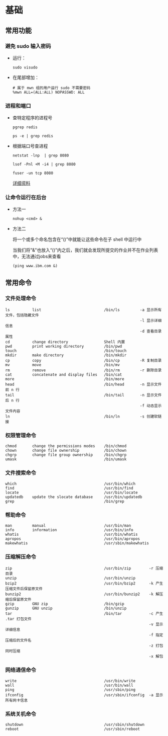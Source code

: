 # 基础

## 常用功能

### 避免 sudo 输入密码

-   运行：

    `sudo visudo`

-   在尾部增加：

    ```
    # 属于 mwn 组的用户运行 sudo 不需要密码
    %mwn ALL=(ALL:ALL) NOPASSWD: ALL
    ```

### 进程和端口

-   查特定程序的进程号

    `pgrep redis`

    `ps -e | grep redis`

-   根据端口号查进程

    `netstat -lnp  | grep 8080`

    `lsof -Pnl +M -i4 | grep 8080`

    `fuser -un tcp 8080`

    [详细资料](http://www.linuxidc.com/Linux/2012-09/69684.htm)

### 让命令运行在后台

-   方法一

    `nohup <cmd> &`

-   方法二

    将一个或多个命名包含在“()”中就能让这些命令在子 shell 中运行中

    当我们将"&"也放入“()”内之后，我们就会发现所提交的作业并不在作业列表中，无法通过jobs来查看

    `(ping www.ibm.com &)`

## 常用命令

### 文件处理命令

```
ls          list                            /bin/ls         -a 显示所有文件，包括隐藏文件
                                                            -l 显示详细信息
                                                            -d 查看目录属性
cd          change directory                Shell 内置
pwd         print working directory         /bin/pwd
touch                                       /bin/touch
mkdir       make directory                  /bin/mkdir
cp          copy                            /bin/cp         -R 复制目录
mv          move                            /bin/mv
rm          remove                          /bin/rm         -r 删除目录
cat         concatenate and display files   /bin/cat
more                                        /bin/more
head                                        /bin/head       -n 显示文件前 n 行
tail                                        /bin/tail       -n 显示文件后 n 行
                                                            -f 动态显示文件内容
ln                                          /bin/ln         -s 创建软链接
```

### 权限管理命令

```
chmod       change the permissions modes    /bin/chmod
chown       change file ownership           /bin/chown
chgrp       change file group ownership     /bin/chgrp
umask                                       /bin/umask
```

### 文件搜索命令

```
which                                       /usr/bin/which
find                                        /usr/bin/find
locate                                      /usr/bin/locate
updatedb    update the slocate database     /usr/bin/updatedb
grep                                        /bin/grep
```

### 帮助命令

```
man         manual                          /usr/bin/man
info        information                     /usr/bin/info
whatis                                      /usr/bin/whatis
apropos                                     /usr/bin/apropos
makewhatis                                  /usr/sbin/makewhatis
```

### 压缩解压命令

```
zip                                         /usr/bin/zip        -r 压缩目录
unzip                                       /usr/bin/unzip
bzip2                                       /usr/bin/bzip2      -k 产生压缩文件后保留原文件
bunzip2                                     /usr/bin/bunzip2    -k 解压缩后保留原文件
gzip        GNU zip                         /bin/gzip
gunzip      GNU unzip                       /bin/unzip
tar                                         /bin/tar            -c 产生 .tar 打包文件
                                                                -v 显示详细信息
                                                                -f 指定压缩后的文件名
                                                                -z 打包同时压缩
                                                                -x 解包
```

### 网络通信命令

```
write                                       /usr/bin/write
wall                                        /usr/bin/wall
ping                                        /usr/sbin/ping
ifconfig                                    /usr/sbin/ifconfig  -a 显示所有网卡信息
```

### 系统关机命令

```
shutdown                                    /usr/sbin/shutdown
reboot                                      /usr/sbin/reboot
```

